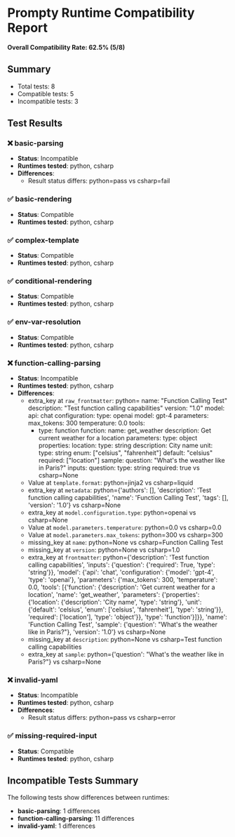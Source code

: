 # Prompty Runtime Compatibility Report

**Overall Compatibility Rate: 62.5% (5/8)**

## Summary

- Total tests: 8
- Compatible tests: 5
- Incompatible tests: 3

## Test Results

### ❌ basic-parsing
- **Status**: Incompatible
- **Runtimes tested**: python, csharp
- **Differences**:
  - Result status differs: python=pass vs csharp=fail

### ✅ basic-rendering
- **Status**: Compatible
- **Runtimes tested**: python, csharp

### ✅ complex-template
- **Status**: Compatible
- **Runtimes tested**: python, csharp

### ✅ conditional-rendering
- **Status**: Compatible
- **Runtimes tested**: python, csharp

### ✅ env-var-resolution
- **Status**: Compatible
- **Runtimes tested**: python, csharp

### ❌ function-calling-parsing
- **Status**: Incompatible
- **Runtimes tested**: python, csharp
- **Differences**:
  - extra_key at `raw_frontmatter`: python=
name: "Function Calling Test"
description: "Test function calling capabilities"
version: "1.0"
model:
  api: chat
  configuration:
    type: openai
    model: gpt-4
  parameters:
    max_tokens: 300
    temperature: 0.0
    tools:
      - type: function
        function:
          name: get_weather
          description: Get current weather for a location
          parameters:
            type: object
            properties:
              location:
                type: string
                description: City name
              unit:
                type: string
                enum: ["celsius", "fahrenheit"]
                default: "celsius"
            required: ["location"]
sample:
  question: "What's the weather like in Paris?"
inputs:
  question:
    type: string
    required: true
 vs csharp=None
  - Value at `template.format`: python=jinja2 vs csharp=liquid
  - extra_key at `metadata`: python={'authors': [], 'description': 'Test function calling capabilities', 'name': 'Function Calling Test', 'tags': [], 'version': '1.0'} vs csharp=None
  - extra_key at `model.configuration.type`: python=openai vs csharp=None
  - Value at `model.parameters.temperature`: python=0.0 vs csharp=0.0
  - Value at `model.parameters.max_tokens`: python=300 vs csharp=300
  - missing_key at `name`: python=None vs csharp=Function Calling Test
  - missing_key at `version`: python=None vs csharp=1.0
  - extra_key at `frontmatter`: python={'description': 'Test function calling capabilities', 'inputs': {'question': {'required': True, 'type': 'string'}}, 'model': {'api': 'chat', 'configuration': {'model': 'gpt-4', 'type': 'openai'}, 'parameters': {'max_tokens': 300, 'temperature': 0.0, 'tools': [{'function': {'description': 'Get current weather for a location', 'name': 'get_weather', 'parameters': {'properties': {'location': {'description': 'City name', 'type': 'string'}, 'unit': {'default': 'celsius', 'enum': ['celsius', 'fahrenheit'], 'type': 'string'}}, 'required': ['location'], 'type': 'object'}}, 'type': 'function'}]}}, 'name': 'Function Calling Test', 'sample': {'question': "What's the weather like in Paris?"}, 'version': '1.0'} vs csharp=None
  - missing_key at `description`: python=None vs csharp=Test function calling capabilities
  - extra_key at `sample`: python={'question': "What's the weather like in Paris?"} vs csharp=None

### ❌ invalid-yaml
- **Status**: Incompatible
- **Runtimes tested**: python, csharp
- **Differences**:
  - Result status differs: python=pass vs csharp=error

### ✅ missing-required-input
- **Status**: Compatible
- **Runtimes tested**: python, csharp

## Incompatible Tests Summary

The following tests show differences between runtimes:

- **basic-parsing**: 1 differences
- **function-calling-parsing**: 11 differences
- **invalid-yaml**: 1 differences